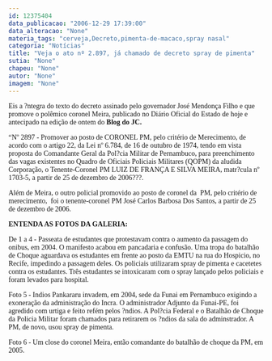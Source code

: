 ```yaml
---
id: 12375404
data_publicacao: "2006-12-29 17:39:00"
data_alteracao: "None"
materia_tags: "cerveja,Decreto,pimenta-de-macaco,spray nasal"
categoria: "Notícias"
title: "Veja o ato nº 2.897, já chamado de decreto spray de pimenta"
sutia: "None"
chapeu: "None"
autor: "None"
imagem: "None"
---
```

<p><P><FONT face=Verdana>Eis a ?ntegra do texto do decreto assinado pelo governador José Mendonça Filho e que promove o polêmico coronel Meira, publicado no Diário Oficial do Estado de hoje e antecipado na edição de ontem do <STRONG>Blog do JC.</STRONG></FONT></P></p>
<p><P><FONT face=Verdana>“Nº 2897 - Promover ao posto de CORONEL PM, pelo critério de Merecimento, de acordo com o artigo 22, da Lei nº 6.784, de 16 de outubro de 1974, tendo em vista proposta do Comandante Geral da Pol?cia Militar de Pernambuco, para preenchimento das vagas existentes no Quadro de Oficiais Policiais Militares (QOPM) da aludida Corporação, o Tenente-Coronel PM LUIZ DE FRANÇA E SILVA MEIRA, matr?cula nº 1703-5, a partir de 25 de dezembro de 2006???.</FONT></P></p>
<p><P><FONT face=Verdana>Além de Meira, o outro policial promovido ao posto de coronel da&nbsp; PM, pelo critério de merecimento,&nbsp; foi o tenente-coronel PM José Carlos Barbosa Dos Santos, a partir de 25 de dezembro de 2006.</FONT></P></p>
<p><P><FONT face=Verdana><STRONG>ENTENDA AS FOTOS DA GALERIA:</STRONG></FONT></P></p>
<p><P><FONT face=Verdana>De 1 a 4 - Passeata de estudantes que protestavam contra o aumento da passagem do onibus, em 2004. O manifesto acabou em pancadaria e confusão. Uma tropa do batalhão de Choque aguardava os estudantes em frente ao posto da EMTU na rua do Hospicio, no Recife, impedindo a passagem deles. Os policiais utilizaram spray de pimenta e cacetetes contra os estudantes. Três estudantes se intoxicaram com o spray lançado pelos policiais e foram levados para hospital.</FONT></P></p>
<p><P><FONT face=Verdana>Foto 5 - Indios Pankararu invadem, em 2004, sede da Funai em Pernambuco exigindo a exoneração da administração do Incra. O administrador Adjunto da Funai-PE, foi agredido com urtiga e feito refém pelos ?ndios. A Pol?cia Federal e o Batalhão de Choque da Policia Militar foram chamados para retirarem os ?ndios da sala do adminstrador. A PM, de novo, usou spray de pimenta.</FONT></P></p>
<p><P><FONT face=Verdana>Foto 6 - Um close do coronel Meira, então comandante do batalhão de choque da PM, em 2005.</FONT></P> </p>
